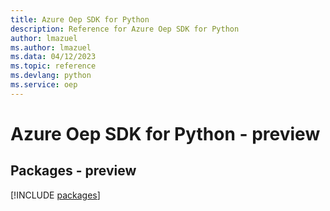 ```yaml
---
title: Azure Oep SDK for Python
description: Reference for Azure Oep SDK for Python
author: lmazuel
ms.author: lmazuel
ms.data: 04/12/2023
ms.topic: reference
ms.devlang: python
ms.service: oep
---
```

# Azure Oep SDK for Python - preview
## Packages - preview
[!INCLUDE [packages](oep-index.md)]